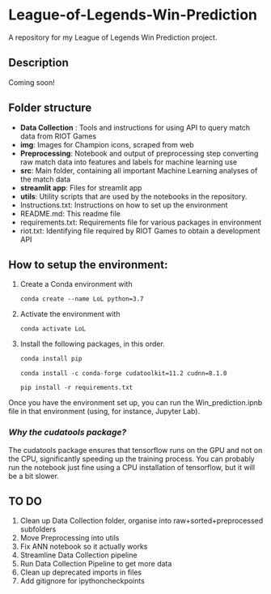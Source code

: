 # League-of-Legends-Win-Prediction
A repository for my League of Legends Win Prediction project.

## Description
Coming soon!

## Folder structure
- **Data Collection** : Tools and instructions for using API to query match data from RIOT Games
- **img**: Images for Champion icons, scraped from web
- **Preprocessing**: Notebook and output of preprocessing step converting raw match data into features and labels for machine learning use
- **src**: Main folder, containing all important Machine Learning analyses of the match data
- **streamlit app**: Files for streamlit app
- **utils**: Utility scripts that are used by the notebooks in the repository.
- Instructions.txt: Instructions on how to set up the environment
- README.md: This readme file
- requirements.txt: Requirements file for various packages in environment
- riot.txt: Identifying file required by RIOT Games to obtain a development API
        

## How to setup the environment:

1. Create a Conda environment with
    ```
    conda create --name LoL python=3.7
    ```
2. Activate the environment with
    ```
    conda activate LoL
    ```

3. Install the following packages, in this order.
    ```python 
    conda install pip
    ```
    ``` 
    conda install -c conda-forge cudatoolkit=11.2 cudnn=8.1.0
    ```    
    ``` 
    pip install -r requirements.txt
    ``` 
   

Once you have the environment set up, you can run the Win_prediction.ipnb file in that environment (using, for instance, Jupyter Lab). 

### *Why the cudatools package?*
The cudatools package ensures that tensorflow runs on the GPU and not on the CPU, significantly speeding up the training process. You can probably run the notebook just fine using a CPU installation of tensorflow, but it will be a bit slower. 

## TO DO
1. Clean up Data Collection folder, organise into raw+sorted+preprocessed subfolders
2. Move Preprocessing into utils
3. Fix ANN notebook so it actually works
4. Streamline Data Collection pipeline
5. Run Data Collection Pipeline to get more data
6. Clean up deprecated imports in files
7. Add gitignore for ipythoncheckpoints
